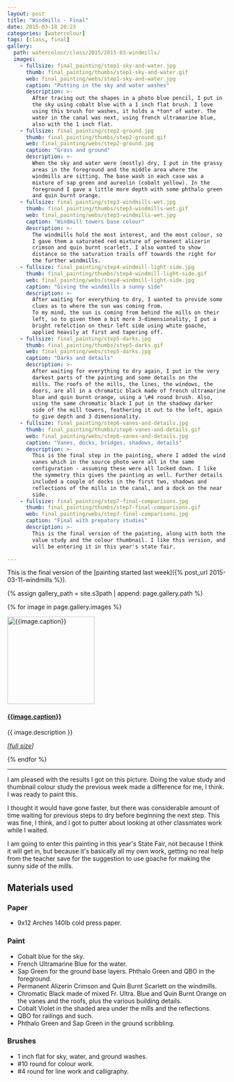 ```yaml
---
layout: post
title: "Windmills - Final"
date: 2015-03-18 20:23
categories: [watercolour]
tags: [class, final]
gallery:
  path: watercolour/class/2015/2015-03-windmills/
  images:
    - fullsize: final_painting/step1-sky-and-water.jpg
      thumb: final_painting/thumbs/step1-sky-and-water.gif
      web: final_painting/webs/step1-sky-and-water.jpg
      caption: "Putting in the sky and water washes"
      description: >-
        After tracing out the shapes in a photo blue pencil, I put in
        the sky using cobalt blue with a 1 inch flat brush. I love
        using this brush for washes, it holds a *ton* of water. The
        water in the canal was next, using french ultramarine blue,
        also with the 1 inch flat.
    - fullsize: final_painting/step2-ground.jpg
      thumb: final_painting/thumbs/step2-ground.gif
      web: final_painting/webs/step2-ground.jpg
      caption: "Grass and ground"
      description: >-
        When the sky and water were (mostly) dry, I put in the grassy
        areas in the foreground and the middle area where the
        windmills are sitting. The base wash in each case was a
        mixture of sap green and aureolin (cobalt yellow). In the
        foreground I gave a little more depth with some phthalo green
        and quin burnt orange.
    - fullsize: final_painting/step3-windmills-wet.jpg
      thumb: final_painting/thumbs/step3-windmills-wet.gif
      web: final_painting/webs/step3-windmills-wet.jpg
      caption: "Windmill towers base colour"
      description: >-
        The windmills hold the most interest, and the most colour, so
        I gave them a saturated red mixture of permanent alizerin
        crimson and quin burnt scarlett. I also wanted to show
        distance so the saturation trails off towards the right for
        the further windmills.
    - fullsize: final_painting/step4-windmill-light-side.jpg
      thumb: final_painting/thumbs/step4-windmill-light-side.gif
      web: final_painting/webs/step4-windmill-light-side.jpg
      caption: "Giving the windmills a sunny side"
      description: >-
        After waiting for everything to dry, I wanted to provide some
        clues as to where the sun was coming from.
        To my mind, the sun is coming from behind the mills on their
        left, so to given them a bit more 3-dimensionality, I put a
        bright refelction on their left side using white goache,
        applied heavily at first and tapering off.
    - fullsize: final_painting/step5-darks.jpg
      thumb: final_painting/thumbs/step5-darks.gif
      web: final_painting/webs/step5-darks.jpg
      caption: "Darks and details"
      description: >-
        After waiting for everything to dry again, I put in the very
        darkest parts of the painting and some details on the
        mills. The roofs of the mills, the lines, the windows, the
        doors, are all in a chromatic black made of french ultramarine
        blue and quin burnt orange, using a \#4 round brush. Also,
        using the same chromatic black I put in the shadowy darker
        side of the mill towers, feathering it out to the left, again
        to give depth and 3 dimensionality.
    - fullsize: final_painting/step6-vanes-and-details.jpg
      thumb: final_painting/thumbs/step6-vanes-and-details.gif
      web: final_painting/webs/step6-vanes-and-details.jpg
      caption: "Vanes, docks, bridges, shadows, details"
      description: >-
        This is the final step in the painting, where I added the wind
        vanes which in the source photo were all in the same
        configuration - assuming these were all locked down. I like
        the symmetry this gives the painting as well. Further details
        included a couple of docks in the first two, shadows and
        reflections of the mills in the canal, and a dock on the near
        side.
    - fullsize: final_painting/step7-final-comparisons.jpg
      thumb: final_painting/thumbs/step7-final-comparisons.gif
      web: final_painting/webs/step7-final-comparisons.jpg
      caption: "Final with prepatory studies"
      description: >-
        This is the final version of the painting, along with both the
        value study and the colour thumbnail. I like this version, and
        will be entering it in this year's state fair.

---
```


This is the final version of the [painting started last week]({% post_url 2015-03-11-windmills %}).

{% assign gallery_path = site.s3path | append: page.gallery.path %}

{% for image in page.gallery.images %}

<div class="media">
<div class="media-left">
<a target="_blank" href="{{image.web | prepend: gallery_path}}"><img
class="media-object" src="{{image.thumb | prepend: gallery_path}}"
alt="{{image.caption}}" width="200px" height="200px" style="min-width: 200px;
min-height: 200px;"></a>
</div>
<div class="media-body">
<h4 class="media-heading"><a target="_blank" href="{{image.web | prepend: gallery_path}}">{{image.caption}}</a></h4>
<p>{{ image.description }}</p>
<p><em>[<a target="_blank" href="{{image.fullsize | prepend: gallery_path}}">full size</a>]</em></p>
</div>
</div>

{% endfor %}


*******

I am pleased with the results I got on this picture. Doing the value
study and thumbnail colour study the previous week made a difference
for me, I think. I was ready to paint this.

I thought it would have gone faster, but there was considerable amount
of time waiting for previous steps to dry before beginning the next
step. This was fine, I think, and I got to putter about looking at
other classmates work while I waited.

I am going to enter this painting in this year's State Fair, not
because I think it will get in, but because it's basically all my own
work, getting no real help from the teacher save for the suggestion to
use goache for making the sunny side of the mills.

## Materials used

### Paper

* 9x12 Arches 140lb cold press paper.

### Paint

* Cobalt blue for the sky.
* French Ultramarine Blue for the water.
* Sap Green for the ground base layers. Phthalo Green and QBO in the foreground.
* Permanent Alizerin Crimson and Quin Burnt Scarlett on the windmills.
* Chromatic Black made of mixed Fr. Ultra. Blue and Quin Burnt Orange
  on the vanes and the roofs, plus the various building details.
* Cobalt Violet in the shaded area under the mills and the reflections.
* QBO for railings and such.
* Phthalo Green and Sap Green in the ground scribbling.

### Brushes

* 1 inch flat for sky, water, and ground washes.
* #10 round for colour work.
* #4 round for line work and calligraphy.
